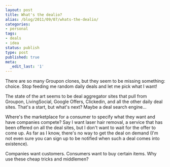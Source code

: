 ```yaml
---
layout: post
title: What's the dealio?
alias: /blog/2011/09/07/whats-the-dealio/
categories:
- personal
tags:
- deals
- idea
status: publish
type: post
published: true
meta:
  _edit_last: '1'
---
```

There are so many Groupon clones, but they seem to be missing something: choice. Stop feeding me random daily deals and let me pick what I want!

The state of the art seems to be deal aggregator sites that pull from Groupon, LivingSocial, Google Offers, Clickedin, and all the other daily deal sites. That's a start, but what's next? Maybe a deal search engine...

Where's the marketplace for a consumer to specify what they want and have companies compete? Say I want laser hair removal, a service that has been offered on all the deal sites, but I don't want to wait for the offer to come up. As far as I know, there's no way to get the deal on demand (I'm not even sure you can sign up to be notified when such a deal comes into existence).

Companies want customers. Consumers want to buy certain items. Why use these cheap tricks and middlemen?
